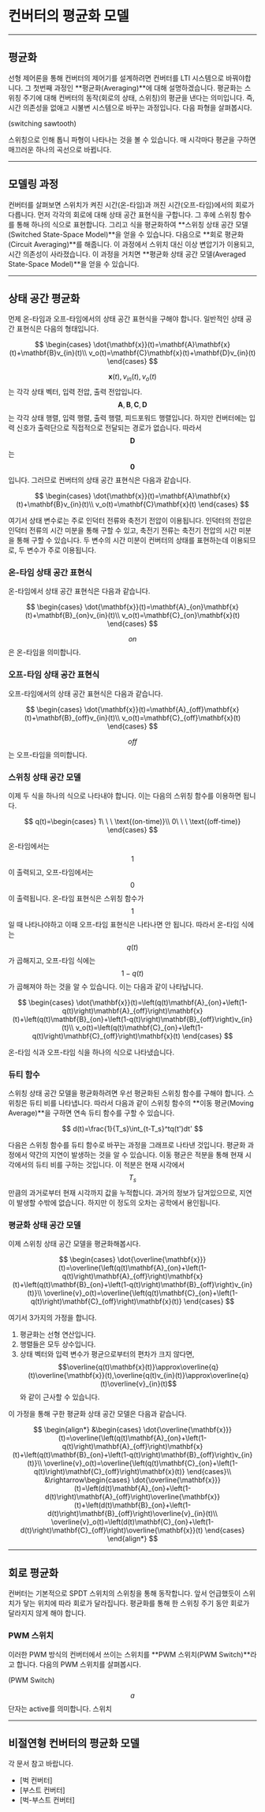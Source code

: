 # 컨버터의 평균화 모델

---

## 평균화
선형 제어론을 통해 컨버터의 제어기를 설계하려면 컨버터를 LTI 시스템으로 바꿔야합니다.
그 첫번째 과정인 **평균화(Averaging)**에 대해 설명하겠습니다.
평균화는 스위칭 주기에 대해 컨버터의 동작(회로의 상태, 스위칭)의 평균을 낸다는 의미입니다.
즉, 시간 의존성을 없애고 시불변 시스템으로 바꾸는 과정입니다.
다음 파형을 살펴봅시다.

(switching sawtooth)

스위칭으로 인해 톱니 파형이 나타나는 것을 볼 수 있습니다.
매 시각마다 평균을 구하면 매끄러운 하나의 곡선으로 바뀝니다.

---

## 모델링 과정
컨버터를 살펴보면 스위치가 켜진 시간(온-타임)과 꺼진 시간(오프-타임)에서의 회로가 다릅니다.
먼저 각각의 회로에 대해 상태 공간 표현식을 구합니다.
그 후에 스위칭 함수를 통해 하나의 식으로 표현합니다.
그리고 식을 평균화하여 **스위칭 상태 공간 모델(Switched State-Space Model)**을 얻을 수 있습니다.
다음으로 **회로 평균화(Circuit Averaging)**를 해줍니다.
이 과정에서 스위치 대신 이상 변압기가 이용되고, 시간 의존성이 사라졌습니다.
이 과정을 거치면 **평균화 상태 공간 모델(Averaged State-Space Model)**을 얻을 수 있습니다.

---

## 상태 공간 평균화
먼제 온-타임과 오프-타임에서의 상태 공간 표현식을 구해야 합니다.
일반적인 상태 공간 표현식은 다음의 형태입니다.

$$
		\begin{cases}
			\dot{\mathbf{x}}(t)=\mathbf{A}\mathbf{x}(t)+\mathbf{B}v_{in}(t)\\
			v_o(t)=\mathbf{C}\mathbf{x}(t)+\mathbf{D}v_{in}(t)
		\end{cases}
$$

$$\mathbf{x}(t),v_{in}(t),v_o(t)$$는 각각 상태 벡터, 입력 전압, 출력 전압입니다.
$$\mathbf{A},\mathbf{B},\mathbf{C},\mathbf{D}$$는 각각 상태 행렬, 입력 행렬, 출력 행렬, 피드포워드 행렬입니다.
하지만 컨버터에는 입력 신호가 출력단으로 직접적으로 전달되는 경로가 없습니다. 따라서 $$\mathbf{D}$$는 $$\mathbf{0}$$입니다.
그러므로 컨버터의 상태 공간 표현식은 다음과 같습니다.

$$
		\begin{cases}
			\dot{\mathbf{x}}(t)=\mathbf{A}\mathbf{x}(t)+\mathbf{B}v_{in}(t)\\
			v_o(t)=\mathbf{C}\mathbf{x}(t)
		\end{cases}
$$

여기서 상태 변수로는 주로 인덕터 전류와 축전기 전압이 이용됩니다.
인덕터의 전압은 인덕터 전류의 시간 미분을 통해 구할 수 있고, 축전기 전류는 축전기 전압의 시간 미분을 통해 구할 수 있습니다.
두 변수의 시간 미분이 컨버터의 상태를 표현하는데 이용되므로, 두 변수가 주로 이용됩니다.

### 온-타임 상태 공간 표현식
온-타임에서 상태 공간 표현식은 다음과 같습니다.

$$
		\begin{cases}
			\dot{\mathbf{x}}(t)=\mathbf{A}_{on}\mathbf{x}(t)+\mathbf{B}_{on}v_{in}(t)\\
			v_o(t)=\mathbf{C}_{on}\mathbf{x}(t)
		\end{cases}
$$

$$on$$은 온-타임을 의미합니다.

### 오프-타임 상태 공간 표현식
오프-타임에서의 상태 공간 표현식은 다음과 같습니다.

$$
		\begin{cases}
			\dot{\mathbf{x}}(t)=\mathbf{A}_{off}\mathbf{x}(t)+\mathbf{B}_{off}v_{in}(t)\\
			v_o(t)=\mathbf{C}_{off}\mathbf{x}(t)
		\end{cases}
$$

$$off$$는 오프-타임을 의미합니다.

### 스위칭 상태 공간 모델
이제 두 식을 하나의 식으로 나타내야 합니다.
이는 다음의 스위칭 함수를 이용하면 됩니다.

$$
q(t)=\begin{cases}
			1\ \ \ \text{(on-time)}\\
			0\ \ \ \text{(off-time)}
		\end{cases}
$$

온-타임에서는 $$1$$이 출력되고, 오프-타임에서는 $$0$$이 출력됩니다. 온-타임 표현식은 스위칭 함수가 $$1$$일 때 나타나야하고 이때 오프-타임 표현식은 나타나면 안 됩니다.
따라서 온-타임 식에는 $$q(t)$$가 곱해지고, 오프-타임 식에는 $$1-q(t)$$가 곱해져야 하는 것을 알 수 있습니다.
이는 다음과 같이 나타납니다.

$$
\begin{cases}
			\dot{\mathbf{x}}(t)=\left(q(t)\mathbf{A}_{on}+\left(1-q(t)\right)\mathbf{A}_{off}\right)\mathbf{x}(t)+\left(q(t)\mathbf{B}_{on}+\left(1-q(t)\right)\mathbf{B}_{off}\right)v_{in}(t)\\
			v_o(t)=\left(q(t)\mathbf{C}_{on}+\left(1-q(t)\right)\mathbf{C}_{off}\right)\mathbf{x}(t)
		\end{cases}
$$

온-타임 식과 오프-타임 식을 하나의 식으로 나타냈습니다.

### 듀티 함수
스위칭 상태 공간 모델을 평균화하려면 우선 평균화된 스위칭 함수를 구해야 합니다.
스위칭은 듀티 비를 나타냅니다.
따라서 다음과 같이 스위칭 함수의 **이동 평균(Moving Average)**을 구하면 연속 듀티 함수를 구할 수 있습니다.

$$
d(t)=\frac{1}{T_s}\int_{t-T_s}^tq(t')dt'
$$

다음은 스위칭 함수를 듀티 함수로 바꾸는 과정을 그래프로 나타낸 것입니다.
평균화 과정에서 약간의 지연이 발생하는 것을 알 수 있습니다.
이동 평균은 적분을 통해 현재 시각에서의 듀티 비를 구하는 것입니다.
이 적분은 현재 시각에서 $$T_s$$만큼의 과거로부터 현재 시각까지 값을 누적합니다.
과거의 정보가 담겨있으므로, 지연이 발생할 수밖에 없습니다.
하지만 이 정도의 오차는 공학에서 용인됩니다.

### 평균화 상태 공간 모델

이제 스위칭 상태 공간 모델을 평균화해봅시다.

$$
\begin{cases}
			\dot{\overline{\mathbf{x}}}(t)=\overline{\left(q(t)\mathbf{A}_{on}+\left(1-q(t)\right)\mathbf{A}_{off}\right)\mathbf{x}(t)+\left(q(t)\mathbf{B}_{on}+\left(1-q(t)\right)\mathbf{B}_{off}\right)v_{in}(t)}\\
			\overline{v}_o(t)=\overline{\left(q(t)\mathbf{C}_{on}+\left(1-q(t)\right)\mathbf{C}_{off}\right)\mathbf{x}(t)}
		\end{cases}
$$

여기서 3가지의 가정을 합니다.
1. 평균화는 선형 연산입니다.
2. 행렬들은 모두 상수입니다.
3. 상태 벡터와 입력 변수가 평균으로부터의 편차가 크지 않다면, $$\overline{q(t)\mathbf{x}(t)}\approx\overline{q}(t)\overline{\mathbf{x}}(t),\overline{q(t)v_{in}(t)}\approx\overline{q}(t)\overline{v}_{in}(t)$$와 같이 근사할 수 있습니다.

이 가정을 통해 구한 평균화 상태 공간 모델은 다음과 같습니다.

$$
\begin{align*}
	&\begin{cases}
		\dot{\overline{\mathbf{x}}}(t)=\overline{\left(q(t)\mathbf{A}_{on}+\left(1-q(t)\right)\mathbf{A}_{off}\right)\mathbf{x}(t)+\left(q(t)\mathbf{B}_{on}+\left(1-q(t)\right)\mathbf{B}_{off}\right)v_{in}(t)}\\
		\overline{v}_o(t)=\overline{\left(q(t)\mathbf{C}_{on}+\left(1-q(t)\right)\mathbf{C}_{off}\right)\mathbf{x}(t)}
	\end{cases}\\
	&\rightarrow\begin{cases}
		\dot{\overline{\mathbf{x}}}(t)=\left(d(t)\mathbf{A}_{on}+\left(1-d(t)\right)\mathbf{A}_{off}\right)\overline{\mathbf{x}}(t)+\left(d(t)\mathbf{B}_{on}+\left(1-d(t)\right)\mathbf{B}_{off}\right)\overline{v}_{in}(t)\\
		\overline{v}_o(t)=\left(d(t)\mathbf{C}_{on}+\left(1-d(t)\right)\mathbf{C}_{off}\right)\overline{\mathbf{x}}(t)
	\end{cases}
		\end{align*}
$$

---

## 회로 평균화

컨버터는 기본적으로 SPDT 스위치의 스위칭을 통해 동작합니다.
앞서 언급했듯이 스위치가 닿는 위치에 따라 회로가 달라집니다.
평균화를 통해 한 스위칭 주기 동안 회로가 달라지지 않게 해야 합니다.

### PWM 스위치

이러한 PWM 방식의 컨버터에서 쓰이는 스위치를 **PWM 스위치(PWM Switch)**라고 합니다.
다음의 PWM 스위치를 살펴봅시다.

(PWM Switch)

$$a$$단자는 active를 의미합니다.
스위치

---

## 비절연형 컨버터의 평균화 모델

각 문서 참고 바랍니다.
- [벅 컨버터]
- [부스트 컨버터]
- [벅-부스트 컨버터]
